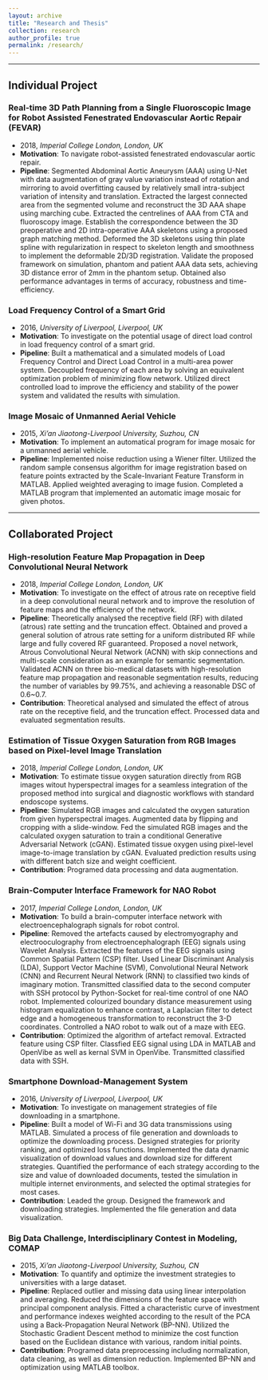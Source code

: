 ```yaml
---
layout: archive
title: "Research and Thesis"
collection: research
author_profile: true
permalink: /research/ 
---
```


---

## Individual Project

### <b>Real-time 3D Path Planning from a Single Fluoroscopic Image for Robot Assisted Fenestrated Endovascular Aortic Repair (FEVAR)</b>
* 2018, _Imperial College London, London, UK_
* __Motivation__: To navigate robot-assisted fenestrated endovascular aortic repair.
* __Pipeline__: Segmented Abdominal Aortic Aneurysm (AAA) using U-Net with data augmentation of gray value variation instead of rotation and mirroring to avoid overfitting caused by relatively small intra-subject variation of intensity and translation. Extracted the largest connected area from the segmented volume and reconstruct the 3D AAA shape using marching cube. Extracted the centrelines of AAA from CTA and fluoroscopy image. Establish the correspondence between the 3D preoperative and 2D intra-operative AAA skeletons using a proposed graph matching method. Deformed the 3D skeletons using thin plate spline with regularization in respect to skeleton length and smoothness to implement the deformable 2D/3D registration. Validate the proposed framework on simulation, phantom and patient AAA data sets, achieving 3D distance error of 2mm in the phantom setup. Obtained also performance advantages in terms of accuracy, robustness and time-efficiency.

### <b>Load Frequency Control of a Smart Grid</b>
* 2016, _University of Liverpool, Liverpool, UK_
* __Motivation__: To investigate on the potential usage of direct load control in load frequency control of a smart grid.
* __Pipeline__: Built a mathematical and a simulated models of Load Frequency Control and Direct Load Control in a multi-area power system. Decoupled frequency of each area by solving an equivalent optimization problem of minimizing flow network. Utilized direct controlled load to improve the efficiency and stability of the power system and validated the results with simulation.

### <b>Image Mosaic of Unmanned Aerial Vehicle</b>
* 2015, _Xi’an Jiaotong-Liverpool University, Suzhou, CN_
* __Motivation__: To implement an automatical program for image mosaic for a unmanned aerial vehicle.
* __Pipeline__: Implemented noise reduction using a Wiener filter. Utilized the random sample consensus algorithm for image registration based on feature points extracted by the Scale-Invariant Feature Transform in MATLAB. Applied weighted averaging to image fusion. Completed a MATLAB program that implemented an automatic image mosaic for given photos.

---

## Collaborated Project

### <b>High-resolution Feature Map Propagation in Deep Convolutional Neural Network</b>
* 2018, _Imperial College London, London, UK_
* __Motivation__: To investigate on the effect of atrous rate on receptive field in a deep convolutional neural network and to improve the resolution of feature maps and the efficiency of the network.
* __Pipeline__: Theoretically analysed the receptive field (RF) with dilated (atrous) rate setting and the truncation effect. Obtained and proved a general solution of atrous rate setting for a uniform distributed RF while large and fully covered RF guaranteed. Proposed a novel network, Atrous Convolutional Neural Network (ACNN) with skip connections and multi-scale consideration as an example for semantic segmentation. Validated ACNN on three bio-medical datasets with high-resolution feature map propagation and reasonable segmentation results, reducing the number of variables by 99.75%, and achieving a reasonable DSC of 0.6~0.7.
* __Contribution__: Theoretical analysed and simulated the effect of atrous rate on the receptive field, and the truncation effect. Processed data and evaluated segmentation results.

### Estimation of Tissue Oxygen Saturation from RGB Images based on Pixel-level Image Translation
* 2018, _Imperial College London, London, UK_
* __Motivation__: To estimate tissue oxygen saturation directly from RGB images witout hyperspectral images for a seamless integration of the proposed method into surgical and diagnostic workflows with standard endoscope systems.
* __Pipeline__: Simulated RGB images and calculated the oxygen saturation from given hyperspectral images. Augmented data by flipping and cropping with a slide-window. Fed the simulated RGB images and the calculated oxygen saturation to train a conditional Generative Adversarial Network (cGAN). Estimated tissue oxygen using pixel-level image-to-image translation by cGAN. Evaluated prediction results using with different batch size and weight coefficient.
* __Contribution__: Programed data processing and data augmentation.

### <b>Brain-Computer Interface Framework for NAO Robot</b>
* 2017, _Imperial College London, London, UK_
* __Motivation__: To build a brain-computer interface network with electroencephalograph signals for robot control.
* __Pipeline__: Removed the artefacts caused by electromyography and electrooculography from electroencephalograph (EEG) signals using Wavelet Analysis. Extracted the features of the EEG signals using Common Spatial Pattern (CSP) filter. Used Linear Discriminant Analysis (LDA), Support Vector Machine (SVM), Convolutional Neural Network (CNN) and Recurrent Neural Network (RNN) to classified two kinds of imaginary motion. Transmitted classified data to the second computer with SSH protocol by Python-Socket for real-time control of one NAO robot. Implemented colourized boundary distance measurement using histogram equalization to enhance contrast, a Laplacian filter to detect edge and a homogeneous transformation to reconstruct the 3-D coordinates. Controlled a NAO robot to walk out of a maze with EEG.
* __Contribution__: Optimized the algorithm of artefact removal. Extracted feature using CSP filter. Classfied EEG signal using LDA in MATLAB and OpenVibe as well as kernal SVM in OpenVibe. Transmitted classified data with SSH. 

### <b>Smartphone Download-Management System</b>
* 2016, _University of Liverpool, Liverpool, UK_
* __Motivation__: To investigate on management strategies of file downloading in a smartphone.
* __Pipeline__: Built a model of Wi-Fi and 3G data transmissions using MATLAB. Simulated a process of file generation and downloads to optimize the downloading process. Designed strategies for priority ranking, and optimized loss functions. Implemented the data dynamic visualization of download values and download size for different strategies. Quantified the performance of each strategy according to the size and value of downloaded documents, tested the simulation in multiple internet environments, and selected the optimal strategies for most cases.
* __Contribution__: Leaded the group. Designed the framework and downloading strategies. Implemented the file generation and data visualization.

### Big Data Challenge, Interdisciplinary Contest in Modeling, COMAP
* 2015, _Xi’an Jiaotong-Liverpool University, Suzhou, CN_
* __Motivation__: To quantify and optimize the investment strategies to universities with a large dataset.
* __Pipeline__: Replaced outlier and missing data using linear interpolation and averaging. Reduced the dimensions of the feature space with principal component analysis. Fitted a characteristic curve of investment and performance indexes weighted according to the result of the PCA using a Back-Propagation Neural Network (BP-NN). Utilized the Stochastic Gradient Descent method to minimize the cost function based on the Euclidean distance with various, random initial points.
* __Contribution__: Programed data preprocessing including normalization, data cleaning, as well as dimension reduction. Implemented BP-NN and optimization using MATLAB toolbox.
